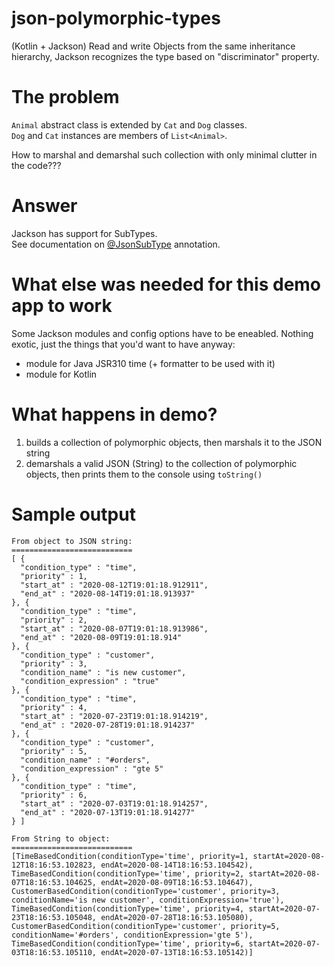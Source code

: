 # json-polymorphic-types
(Kotlin + Jackson) Read and write Objects from the same inheritance hierarchy, Jackson recognizes the type based on "discriminator" property.

# The problem
`Animal` abstract class is extended by `Cat` and `Dog` classes.  
`Dog` and `Cat` instances are members of `List<Animal>`.
  
How to marshal and demarshal such collection with only minimal clutter in the code???

# Answer
Jackson has support for SubTypes.  
See documentation on [@JsonSubType](https://github.com/FasterXML/jackson-annotations/wiki/Jackson-Annotations#type-handling) annotation.

# What else was needed for this demo app to work
Some Jackson modules and config options have to be eneabled.
Nothing exotic, just the things that you'd want to have anyway:
 - module for Java JSR310 time (+ formatter to be used with it)
 - module for Kotlin

# What happens in demo?
1. builds a collection of polymorphic objects, then marshals it to the JSON string
2. demarshals a valid JSON (String) to the collection of polymorphic objects, then prints them to the console using `toString()`

# Sample output
```
From object to JSON string:
===========================
[ {
  "condition_type" : "time",
  "priority" : 1,
  "start_at" : "2020-08-12T19:01:18.912911",
  "end_at" : "2020-08-14T19:01:18.913937"
}, {
  "condition_type" : "time",
  "priority" : 2,
  "start_at" : "2020-08-07T19:01:18.913986",
  "end_at" : "2020-08-09T19:01:18.914"
}, {
  "condition_type" : "customer",
  "priority" : 3,
  "condition_name" : "is new customer",
  "condition_expression" : "true"
}, {
  "condition_type" : "time",
  "priority" : 4,
  "start_at" : "2020-07-23T19:01:18.914219",
  "end_at" : "2020-07-28T19:01:18.914237"
}, {
  "condition_type" : "customer",
  "priority" : 5,
  "condition_name" : "#orders",
  "condition_expression" : "gte 5"
}, {
  "condition_type" : "time",
  "priority" : 6,
  "start_at" : "2020-07-03T19:01:18.914257",
  "end_at" : "2020-07-13T19:01:18.914277"
} ]

From String to object:
===========================
[TimeBasedCondition(conditionType='time', priority=1, startAt=2020-08-12T18:16:53.102823, endAt=2020-08-14T18:16:53.104542), TimeBasedCondition(conditionType='time', priority=2, startAt=2020-08-07T18:16:53.104625, endAt=2020-08-09T18:16:53.104647), CustomerBasedCondition(conditionType='customer', priority=3, conditionName='is new customer', conditionExpression='true'), TimeBasedCondition(conditionType='time', priority=4, startAt=2020-07-23T18:16:53.105048, endAt=2020-07-28T18:16:53.105080), CustomerBasedCondition(conditionType='customer', priority=5, conditionName='#orders', conditionExpression='gte 5'), TimeBasedCondition(conditionType='time', priority=6, startAt=2020-07-03T18:16:53.105110, endAt=2020-07-13T18:16:53.105142)]
```
